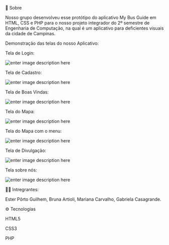 🔖  Sobre

Nosso grupo desenvolveu esse protótipo do aplicativo My Bus Guide em HTML, CSS e PHP  para o nosso projeto integrador do 2º semestre de Engenharia de Computação, na qual é um aplicativo para deficientes visuais da cidade de Campinas. 

Demonstração das telas do nosso Aplicativo:

Tela de Login:

![enter image description here](https://github.com/esterportto/projetointegradoremhtml/blob/master/telas/Login.jpg?raw=true)

Tela de Cadastro:

![enter image description here](https://github.com/esterportto/projetointegradoremhtml/blob/master/telas/cadastro.jpg?raw=true)

Tela de Boas Vindas:

![enter image description here](https://github.com/esterportto/projetointegradoremhtml/blob/master/telas/boas-vindas.jpg?raw=true)

Tela do Mapa:

![enter image description here](https://github.com/esterportto/projetointegradoremhtml/blob/master/telas/Mapa.jpg?raw=true)


Tela do Mapa com o menu:

![enter image description here](https://github.com/esterportto/projetointegradoremhtml/blob/master/telas/MapaMenu.jpg?raw=true)

Tela de Divulgação:

![enter image description here](https://github.com/esterportto/projetointegradoremhtml/blob/master/telas/divulga%C3%A7%C3%A3o.jpg?raw=true)

Tela sobre nós:

![enter image description here](https://github.com/esterportto/projetointegradoremhtml/blob/master/telas/sobre.jpg?raw=true)


👩🏻 Intregrantes:

Ester Pôrto Guilhem, Bruna Artioli, Mariana Carvalho, Gabriela Casagrande.


⚙  Tecnologias

HTML5

CSS3

PHP

